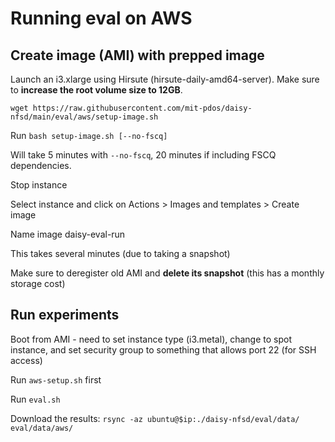 # Running eval on AWS

## Create image (AMI) with prepped image

Launch an i3.xlarge using Hirsute (hirsute-daily-amd64-server). Make sure to **increase the root volume size
to 12GB**.

`wget https://raw.githubusercontent.com/mit-pdos/daisy-nfsd/main/eval/aws/setup-image.sh`

Run `bash setup-image.sh [--no-fscq]`

Will take 5 minutes with `--no-fscq`, 20 minutes if including FSCQ dependencies.

Stop instance

Select instance and click on Actions > Images and templates > Create image

Name image daisy-eval-run

This takes several minutes (due to taking a snapshot)

Make sure to deregister old AMI and **delete its snapshot** (this has a monthly
storage cost)

## Run experiments

Boot from AMI - need to set instance type (i3.metal), change to spot instance,
and set security group to something that allows port 22 (for SSH access)

Run `aws-setup.sh` first

Run `eval.sh`

Download the results: `rsync -az ubuntu@$ip:./daisy-nfsd/eval/data/ eval/data/aws/`
